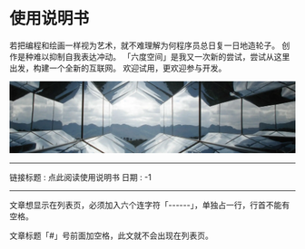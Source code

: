 # 使用说明书

若把编程和绘画一样视为艺术，就不难理解为何程序员总日复一日地造轮子。
创作是种难以抑制自我表达冲动。
「六度空间」是我又一次新的尝试，尝试从这里出发，构建一个全新的互联网。
欢迎试用，更欢迎参与开发。

![](help.webp)

---

链接标题 : 点此阅读使用说明书
日期 : -1

------


文章想显示在列表页，必须加入六个连字符「------」，单独占一行，行首不能有空格。

文章标题「#」号前面加空格，此文就不会出现在列表页。

